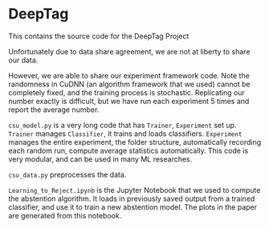 # DeepTag
This contains the source code for the DeepTag Project

Unfortunately due to data share agreement, we are not at liberty to share our data.

However, we are able to share our experiment framework code. Note the randomness in CuDNN (an algorithm framework that we used) cannot be completely fixed, and the training process is stochastic. Replicating our number exactly is difficult, but we have run each experiment 5 times and report the average number.

`csu_model.py` is a very long code that has `Trainer`, `Experiment` set up. `Trainer` manages `Classifier`, it trains and loads classifiers. `Experiment` manages the entire experiment, the folder structure, automatically recording each random run, compute average statistics automatically. This code is very modular, and can be used in many ML researches.

`csu_data.py` preprocesses the data.

`Learning_to_Reject.ipynb` is the Jupyter Notebook that we used to compute the abstention algorithm. It loads in previously saved output from a trained classifier, and use it to train a new abstention model. The plots in the paper are generated from this notebook.
